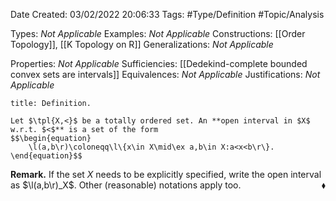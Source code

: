 <div class="topSpace"></div>

Date Created: 03/02/2022 20:06:33
Tags: #Type/Definition #Topic/Analysis

Types: <i>Not Applicable</i>
Examples: <i>Not Applicable</i>
Constructions: [[Order Topology]], [[K Topology on R]]
Generalizations: <i>Not Applicable</i>

Properties: <i>Not Applicable</i>
Sufficiencies: [[Dedekind-complete bounded convex sets are intervals]]
Equivalences: <i>Not Applicable</i>
Justifications: <i>Not Applicable</i>

``` ad-Definition
title: Definition.

Let $\tpl{X,<}$ be a totally ordered set. An **open interval in $X$ w.r.t. $<$** is a set of the form
$$\begin{equation}
    \l(a,b\r)\coloneqq\l\{x\in X\mid\ex a,b\in X:a<x<b\r\}.
\end{equation}$$

```

<b>Remark.</b> If the set $X$ needs to be explicitly specified, write the open interval as $\l(a,b\r)_X$. Other (reasonable) notations apply too.<span style="float:right;">$\blacklozenge$</span>
